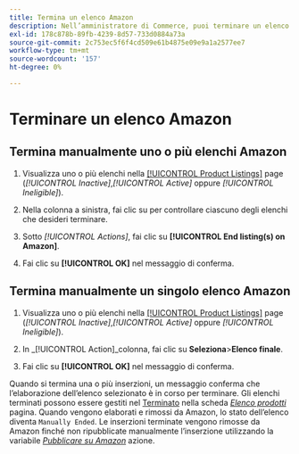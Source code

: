 ```yaml
---
title: Termina un elenco Amazon
description: Nell’amministratore di Commerce, puoi terminare un elenco Amazon dal dashboard di Sales Channel di Amazon.
exl-id: 178c878b-89fb-4239-8d57-733d0884a73a
source-git-commit: 2c753ec5f6f4cd509e61b4875e09e9a1a2577ee7
workflow-type: tm+mt
source-wordcount: '157'
ht-degree: 0%

---
```


# Terminare un elenco Amazon

## Termina manualmente uno o più elenchi Amazon

1. Visualizza uno o più elenchi nella [[!UICONTROL Product Listings]](./managing-product-listings.md) page (_[!UICONTROL Inactive]_,_[!UICONTROL Active]_ oppure _[!UICONTROL Ineligible]_).

1. Nella colonna a sinistra, fai clic su per controllare ciascuno degli elenchi che desideri terminare.

1. Sotto _[!UICONTROL Actions]_, fai clic su **[!UICONTROL End listing(s) on Amazon]**.

1. Fai clic su **[!UICONTROL OK]** nel messaggio di conferma.

## Termina manualmente un singolo elenco Amazon

1. Visualizza uno o più elenchi nella [[!UICONTROL Product Listings]](./managing-product-listings.md) page (_[!UICONTROL Inactive]_,_[!UICONTROL Active]_ oppure _[!UICONTROL Ineligible]_).

1. In _[!UICONTROL Action]_colonna, fai clic su **Seleziona**>**Elenco finale**.

1. Fai clic su **[!UICONTROL OK]** nel messaggio di conferma.

Quando si termina una o più inserzioni, un messaggio conferma che l’elaborazione dell’elenco selezionato è in corso per terminare. Gli elenchi terminati possono essere gestiti nel [Terminato](./ended-listings.md) nella scheda [_Elenco prodotti_](./managing-product-listings.md) pagina. Quando vengono elaborati e rimossi da Amazon, lo stato dell’elenco diventa `Manually Ended`. Le inserzioni terminate vengono rimosse da Amazon finché non ripubblicate manualmente l’inserzione utilizzando la variabile [_Pubblicare su Amazon_](./publish-listings-manually.md) azione.
